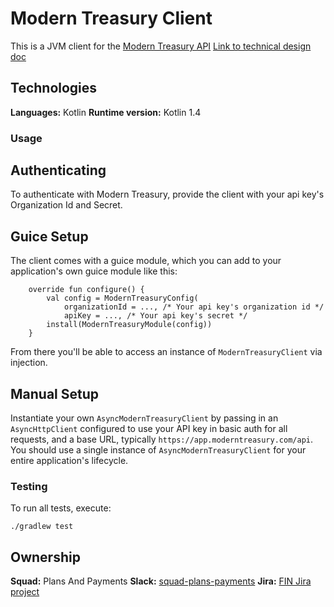 # Modern Treasury Client

This is a JVM client for the [Modern Treasury API](https://docs.moderntreasury.com/reference)
[Link to technical design doc](https://docs.google.com/document/d/1jRiC7TdkA88_Wto7dya_EP4Ok6S7McJbvGh6JYIRB6g/edit#)

## Technologies
**Languages:** Kotlin
**Runtime version:** Kotlin 1.4

### Usage
## Authenticating
To authenticate with Modern Treasury, provide the client with your api key's Organization Id and Secret.

## Guice Setup
The client comes with a guice module, which you can add to your application's own guice module like this:
```
    override fun configure() {
        val config = ModernTreasuryConfig(
            organizationId = ..., /* Your api key's organization id */
            apiKey = ..., /* Your api key's secret */
        install(ModernTreasuryModule(config))
    }
```

From there you'll be able to access an instance of `ModernTreasuryClient` via injection.

## Manual Setup
Instantiate your own `AsyncModernTreasuryClient` by passing in an `AsyncHttpClient` configured to use your API key in 
basic auth for all requests, and a base URL, typically `https://app.moderntreasury.com/api`. You should use a single
instance of `AsyncModernTreasuryClient` for your entire application's lifecycle.

### Testing
To run all tests, execute:
```
./gradlew test
```

## Ownership
**Squad:** Plans And Payments
**Slack:** [squad-plans-payments](https://classpass.slack.com/archives/CFW7SMMQF)
**Jira:** [FIN Jira project](https://classpass.atlassian.net/jira/software/c/projects/FIN/issues/)
